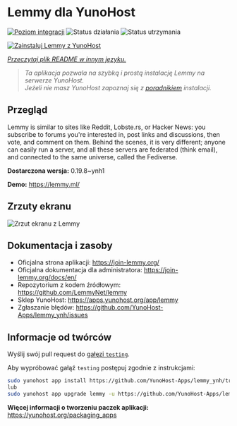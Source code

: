 <!--
To README zostało automatycznie wygenerowane przez <https://github.com/YunoHost/apps/tree/master/tools/readme_generator>
Nie powinno być ono edytowane ręcznie.
-->

# Lemmy dla YunoHost

[![Poziom integracji](https://apps.yunohost.org/badge/integration/lemmy)](https://ci-apps.yunohost.org/ci/apps/lemmy/)
![Status działania](https://apps.yunohost.org/badge/state/lemmy)
![Status utrzymania](https://apps.yunohost.org/badge/maintained/lemmy)

[![Zainstaluj Lemmy z YunoHost](https://install-app.yunohost.org/install-with-yunohost.svg)](https://install-app.yunohost.org/?app=lemmy)

*[Przeczytaj plik README w innym języku.](./ALL_README.md)*

> *Ta aplikacja pozwala na szybką i prostą instalację Lemmy na serwerze YunoHost.*  
> *Jeżeli nie masz YunoHost zapoznaj się z [poradnikiem](https://yunohost.org/install) instalacji.*

## Przegląd

Lemmy is similar to sites like Reddit, Lobste.rs, or Hacker News: you subscribe to forums you're interested in, post links and discussions, then vote, and comment on them. Behind the scenes, it is very different; anyone can easily run a server, and all these servers are federated (think email), and connected to the same universe, called the Fediverse.


**Dostarczona wersja:** 0.19.8~ynh1

**Demo:** <https://lemmy.ml/>

## Zrzuty ekranu

![Zrzut ekranu z Lemmy](./doc/screenshots/screenshot1.webp)

## Dokumentacja i zasoby

- Oficjalna strona aplikacji: <https://join-lemmy.org/>
- Oficjalna dokumentacja dla administratora: <https://join-lemmy.org/docs/en/>
- Repozytorium z kodem źródłowym: <https://github.com/LemmyNet/lemmy>
- Sklep YunoHost: <https://apps.yunohost.org/app/lemmy>
- Zgłaszanie błędów: <https://github.com/YunoHost-Apps/lemmy_ynh/issues>

## Informacje od twórców

Wyślij swój pull request do [gałęzi `testing`](https://github.com/YunoHost-Apps/lemmy_ynh/tree/testing).

Aby wypróbować gałąź `testing` postępuj zgodnie z instrukcjami:

```bash
sudo yunohost app install https://github.com/YunoHost-Apps/lemmy_ynh/tree/testing --debug
lub
sudo yunohost app upgrade lemmy -u https://github.com/YunoHost-Apps/lemmy_ynh/tree/testing --debug
```

**Więcej informacji o tworzeniu paczek aplikacji:** <https://yunohost.org/packaging_apps>
